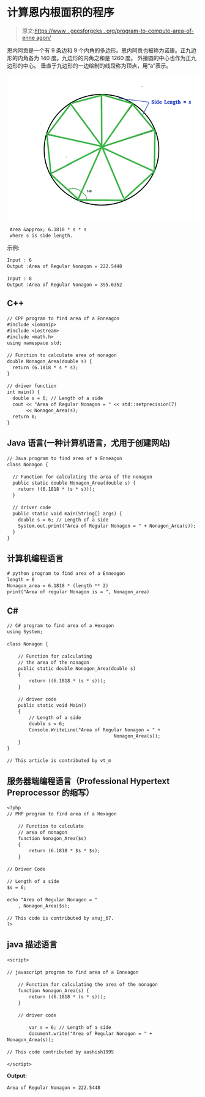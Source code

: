 # 计算恩内根面积的程序

> 原文:[https://www . geesforgeks . org/program-to-compute-area-of-enne agon/](https://www.geeksforgeeks.org/program-to-calculate-area-of-enneagon/)

恩内阿贡是一个有 9 条边和 9 个内角的多边形。恩内阿贡也被称为诺康。正九边形的内角各为 140 度。九边形的内角之和是 1260 度。
外接圆的中心也作为正九边形的中心。
垂直于九边形的一边绘制的线段称为顶点，用“a”表示。

![](img/3b71ebab5dd763b35fcb1fe104013290.png)

```
 Area &approx; 6.1818 * s * s 
 where s is side length.
```

示例:

```
Input : 6
Output :Area of Regular Nonagon = 222.5448

Input : 8 
Output :Area of Regular Nonagon = 395.6352
```

## C++

```
// CPP program to find area of a Enneagon
#include <iomanip>
#include <iostream>
#include <math.h>
using namespace std;

// Function to calculate area of nonagon
double Nonagon_Area(double s) {
  return (6.1818 * s * s);
}

// driver function
int main() {
  double s = 6; // Length of a side
  cout << "Area of Regular Nonagon = " << std::setprecision(7)
       << Nonagon_Area(s);
  return 0;
}
```

## Java 语言(一种计算机语言，尤用于创建网站)

```
// Java program to find area of a Enneagon
class Nonagon {

  // Function for calculating the area of the nonagon
  public static double Nonagon_Area(double s) {
    return ((6.1818 * (s * s)));
  }

  // driver code
  public static void main(String[] args) {
    double s = 6; // Length of a side
    System.out.print("Area of Regular Nonagon = " + Nonagon_Area(s));
  }
}
```

## 计算机编程语言

```
# python program to find area of a Enneagon
length = 6
Nonagon_area = 6.1818 * (length ** 2)
print("Area of regular Nonagon is = ", Nonagon_area)
```

## C#

```
// C# program to find area of a Hexagon
using System;

class Nonagon {

    // Function for calculating
    // the area of the nonagon
    public static double Nonagon_Area(double s)
    {
        return ((6.1818 * (s * s)));
    }

    // driver code
    public static void Main()
    {  
        // Length of a side
        double s = 6;
        Console.WriteLine("Area of Regular Nonagon = " +
                                       Nonagon_Area(s));
    }
}

// This article is contributed by vt_m
```

## 服务器端编程语言（Professional Hypertext Preprocessor 的缩写）

```
<?php
// PHP program to find area of a Hexagon

    // Function to calculate
    // area of nonagon
    function Nonagon_Area($s)
    {
        return (6.1818 * $s * $s);
    }

// Driver Code

// Length of a side
$s = 6;

echo "Area of Regular Nonagon = "
    , Nonagon_Area($s);

// This code is contributed by anuj_67.
?>
```

## java 描述语言

```
<script>

// javascript program to find area of a Enneagon

    // Function for calculating the area of the nonagon
    function Nonagon_Area(s) {
        return ((6.1818 * (s * s)));
    }

    // driver code

        var s = 6; // Length of a side
        document.write("Area of Regular Nonagon = " + Nonagon_Area(s));

// This code contributed by aashish1995

</script>
```

**Output:** 

```
Area of Regular Nonagon = 222.5448
```